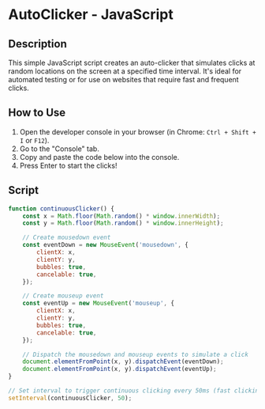 # AutoClicker - JavaScript

## Description

This simple JavaScript script creates an auto-clicker that simulates clicks at random locations on the screen at a specified time interval. It's ideal for automated testing or for use on websites that require fast and frequent clicks.

## How to Use

1. Open the developer console in your browser (in Chrome: `Ctrl + Shift + I` or `F12`).
2. Go to the "Console" tab.
3. Copy and paste the code below into the console.
4. Press Enter to start the clicks!

## Script

```javascript
function continuousClicker() {
    const x = Math.floor(Math.random() * window.innerWidth);
    const y = Math.floor(Math.random() * window.innerHeight);

    // Create mousedown event
    const eventDown = new MouseEvent('mousedown', {
        clientX: x,
        clientY: y,
        bubbles: true,
        cancelable: true,
    });

    // Create mouseup event
    const eventUp = new MouseEvent('mouseup', {
        clientX: x,
        clientY: y,
        bubbles: true,
        cancelable: true,
    });

    // Dispatch the mousedown and mouseup events to simulate a click
    document.elementFromPoint(x, y).dispatchEvent(eventDown);
    document.elementFromPoint(x, y).dispatchEvent(eventUp);
}

// Set interval to trigger continuous clicking every 50ms (fast clicking)
setInterval(continuousClicker, 50);
